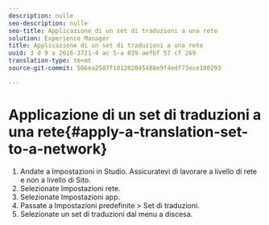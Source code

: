 ```yaml
---
description: nulle
seo-description: nulle
seo-title: Applicazione di un set di traduzioni a una rete
solution: Experience Manager
title: Applicazione di un set di traduzioni a una rete
uuid: 3 d 9 a 2616-3721-4 ac 5-a 039-aefbf 57 cf 269
translation-type: tm+mt
source-git-commit: 566ea2587f101202045488e9f4edf73ece100293

---
```



# Applicazione di un set di traduzioni a una rete{#apply-a-translation-set-to-a-network}

1. Andate a Impostazioni in Studio. Assicuratevi di lavorare a livello di rete e non a livello di Sito.
1. Selezionate Impostazioni rete.
1. Selezionate Impostazioni app.
1. Passate a Impostazioni predefinite > Set di traduzioni.
1. Selezionate un set di traduzioni dal menu a discesa.

